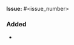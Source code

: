 <!--
Check the following when creating a pull request:
* Did you add a proper title?
  * Start with a verb e.g. _Fix_ or _Update_ (imperative mood)
  * Only a capital at the start of the title (except for brand names e.g. _GitHub_)
  * No punctuation
* Did you link it to the corresponding issue(s)?
* Did you follow https://keepachangelog.com/en/1.1.0/ for the description?
-->
**Issue:** #<issue_number>

### Added
- 

<!--
### Changed
-

### Deprecated
-

### Removed
-

### Fixed
-

### Security
- 

## Additional context
-->
